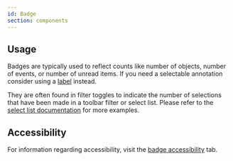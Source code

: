 ```yaml
---
id: Badge
section: components
---
```


## Usage

Badges are typically used to reflect counts like number of objects, number of events, or number of unread items. If you need a selectable annotation consider using a [label](/components/label) instead.

They are often found in filter toggles to indicate the number of selections that have been made in a toolbar filter or select list. Please refer to the 
[select list documentation](/components/select/design-guidelines#checkbox-select) for more examples.

## Accessibility
For information regarding accessibility, visit the [badge accessibility](/components/badge/accessibility) tab. 
